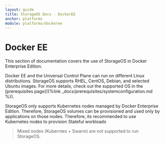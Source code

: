 ```yaml
---
layout: guide
title: StorageOS Docs - DockerEE
anchor: platforms
module: platforms/dockeree
---
```


# Docker EE

This section of documentation covers the use of StorageOS in Docker Enterprise Edition.

Docker EE and the Universal Control Plane can run on different Linux
distributions. StorageOS supports RHEL, CentOS, Debian, and selected Ubuntu
images. For more details, check out the supported OS in the 
[prerequisites page]({%link _docs/prerequisites/systemconfiguration.md %}).

StorageOS only supports Kubernetes nodes managed by Docker Enterprise Edition.
Therefore, StorageOS volumes can be provisioned and used only by applications
on those nodes. Therefore, its recommended to use Kubernetes nodes to provision
Stateful workloads

> Mixed nodes (Kuberntes + Swarm) are not supported to run StorageOS.
